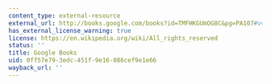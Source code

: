 ```yaml
---
content_type: external-resource
external_url: http://books.google.com/books?id=TMFHKGUmOG8C&pg=PA107#v=onepage
has_external_license_warning: true
license: https://en.wikipedia.org/wiki/All_rights_reserved
status: ''
title: Google Books
uid: 0ff57e79-3edc-451f-9e16-086cef9e1e66
wayback_url: ''
---
```

